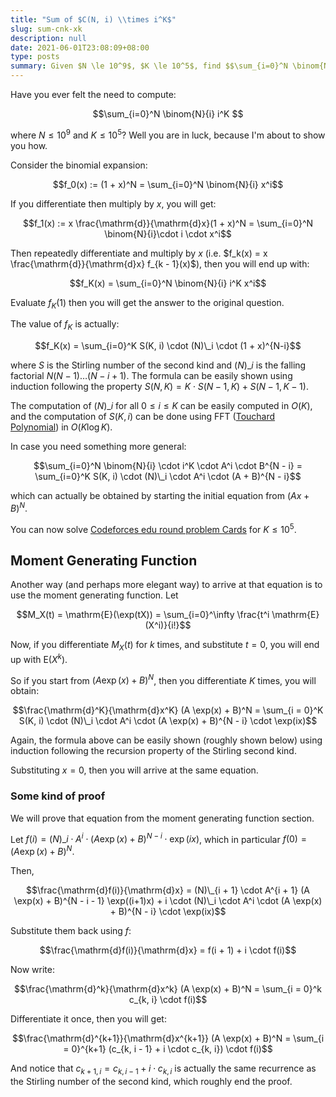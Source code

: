 ```yaml
---
title: "Sum of $C(N, i) \\times i^K$"
slug: sum-cnk-xk
description: null
date: 2021-06-01T23:08:09+08:00
type: posts
summary: Given $N \le 10^9$, $K \le 10^5$, find $$\sum_{i=0}^N \binom{N}{i} i^K$$ 
---
```



Have you ever felt the need to compute:

$$\sum_{i=0}^N \binom{N}{i} i^K $$

where $N \le 10^9$ and $K \le 10^5$? Well you are in luck, because I'm about to show you how.

Consider the binomial expansion:

$$f_0(x) := (1 + x)^N = \sum_{i=0}^N \binom{N}{i} x^i$$

If you differentiate then multiply by $x$, you will get:

$$f_1(x) := x \frac{\mathrm{d}}{\mathrm{d}x}(1 + x)^N = \sum_{i=0}^N \binom{N}{i}\cdot i \cdot x^i$$

Then repeatedly differentiate and multiply by $x$ (i.e. $f_k(x) = x \frac{\mathrm{d}}{\mathrm{d}x} f_{k - 1}(x)$), then you will end up with:

$$f_K(x) = \sum_{i=0}^N \binom{N}{i} i^K x^i$$

Evaluate $f_K(1)$ then you will get the answer to the original question.

The value of $f_K$ is actually:

$$f_K(x) = \sum_{i=0}^K S(K, i) \cdot (N)\_i \cdot (1 + x)^{N-i}$$

where $S$ is the Stirling number of the second kind and $(N)\_i$ is the falling factorial $N(N - 1) \ldots (N - i + 1)$.
The formula can be easily shown using induction following the property $S(N, K) = K \cdot S(N - 1, K) + S(N - 1, K - 1)$.

The computation of $(N)\_i$ for all $0 \le i \le K$ can be easily computed in $O(K)$, and the computation of $S(K, i)$ can be done using FFT ([Touchard Polynomial](https://en.wikipedia.org/wiki/Touchard_polynomials)) in $O(K \log K)$.

In case you need something more general:

$$\sum_{i=0}^N \binom{N}{i} \cdot i^K \cdot A^i \cdot B^{N - i} = \sum_{i=0}^K S(K, i) \cdot (N)\_i \cdot A^i \cdot (A + B)^{N - i}$$

which can actually be obtained by starting the initial equation from $(Ax + B)^N$.

You can now solve [Codeforces edu round problem Cards](https://codeforces.com/problemset/problem/1278/F) for $K \le 10^5$.

## Moment Generating Function

Another way (and perhaps more elegant way) to arrive at that equation is to use the moment generating function. Let

$$M_X(t) = \mathrm{E}(\exp(tX)) = \sum_{i=0}^\infty \frac{t^i \mathrm{E}(X^i)}{i!}$$

Now, if you differentiate $M_X(t)$ for $k$ times, and substitute $t = 0$, you will end up with $\mathrm{E}(X^k)$.

So if you start from $(A \exp(x) + B)^N$, then you differentiate $K$ times, you will obtain:

$$\frac{\mathrm{d}^K}{\mathrm{d}x^K} (A \exp(x) + B)^N = \sum_{i = 0}^K S(K, i) \cdot (N)\_i \cdot A^i \cdot (A \exp(x) + B)^{N - i} \cdot \exp(ix)$$

Again, the formula above can be easily shown (roughly shown below) using induction following the recursion property of the Stirling second kind.

Substituting $x = 0$, then you will arrive at the same equation.

### Some kind of proof

We will prove that equation from the moment generating function section.

Let $f(i) = (N)\_i \cdot A^i \cdot (A \exp(x) + B)^{N - i} \cdot \exp(ix)$, which in particular $f(0) = (A \exp(x) + B)^N$.

Then,

$$\frac{\mathrm{d}f(i)}{\mathrm{d}x} = (N)\_{i + 1} \cdot A^{i + 1} (A \exp(x) + B)^{N - i - 1} \exp((i+1)x) + i \cdot (N)\_i \cdot A^i \cdot (A \exp(x) + B)^{N - i} \cdot \exp(ix)$$

Substitute them back using $f$:

$$\frac{\mathrm{d}f(i)}{\mathrm{d}x} = f(i + 1) + i \cdot f(i)$$

Now write:

$$\frac{\mathrm{d}^k}{\mathrm{d}x^k} (A \exp(x) + B)^N = \sum_{i = 0}^k c_{k, i} \cdot f(i)$$

Differentiate it once, then you will get:

$$\frac{\mathrm{d}^{k+1}}{\mathrm{d}x^{k+1}} (A \exp(x) + B)^N = \sum_{i = 0}^{k+1} (c_{k, i - 1} + i \cdot c_{k, i}) \cdot f(i)$$

And notice that $c_{k + 1, i} = c_{k, i - 1} + i \cdot c_{k, i}$ is actually the same recurrence as the Stirling number of the second kind, which roughly end the proof.
